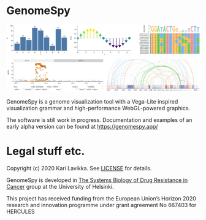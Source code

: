 # GenomeSpy

![Teaser](docs/img/teaser.png)

GenomeSpy is a genome visualization tool with a Vega-Lite inspired visualization grammar and high-performance WebGL-powered graphics.

The software is still work in progress. Documentation and examples of an early alpha version can be found at https://genomespy.app/

# Legal stuff etc.

Copyright (c) 2020 Kari Lavikka. See [LICENSE](LICENSE) for details.

GenomeSpy is developed in [The Systems Biology of Drug Resistance in
Cancer](https://www.helsinki.fi/en/researchgroups/systems-biology-of-drug-resistance-in-cancer) group at the University of Helsinki.

This project has received funding from the European Union’s Horizon 2020 research and innovation programme under grant agreement No 667403 for HERCULES
